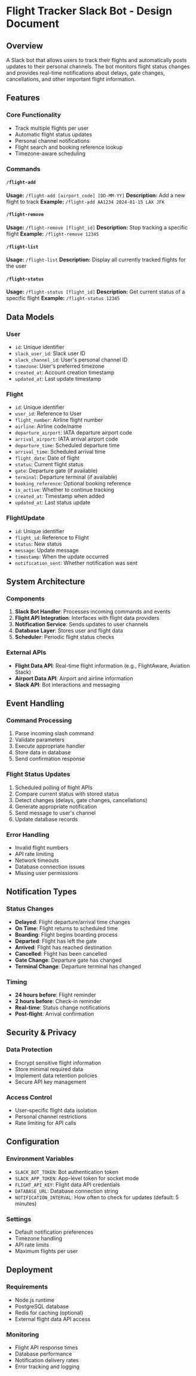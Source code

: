 # Flight Tracker Slack Bot - Design Document

## Overview
A Slack bot that allows users to track their flights and automatically posts updates to their personal channels. The bot monitors flight status changes and provides real-time notifications about delays, gate changes, cancellations, and other important flight information.

## Features

### Core Functionality
- Track multiple flights per user
- Automatic flight status updates
- Personal channel notifications
- Flight search and booking reference lookup
- Timezone-aware scheduling

### Commands

#### `/flight-add`
**Usage:** `/flight-add [airport_code] [DD-MM-YY]`
**Description:** Add a new flight to track
**Example:** `/flight-add AA1234 2024-01-15 LAX JFK`

#### `/flight-remove`
**Usage:** `/flight-remove [flight_id]`
**Description:** Stop tracking a specific flight
**Example:** `/flight-remove 12345`

#### `/flight-list`
**Usage:** `/flight-list`
**Description:** Display all currently tracked flights for the user

#### `/flight-status`
**Usage:** `/flight-status [flight_id]`
**Description:** Get current status of a specific flight
**Example:** `/flight-status 12345`

## Data Models

### User
- `id`: Unique identifier
- `slack_user_id`: Slack user ID
- `slack_channel_id`: User's personal channel ID
- `timezone`: User's preferred timezone
- `created_at`: Account creation timestamp
- `updated_at`: Last update timestamp

### Flight
- `id`: Unique identifier
- `user_id`: Reference to User
- `flight_number`: Airline flight number
- `airline`: Airline code/name
- `departure_airport`: IATA departure airport code
- `arrival_airport`: IATA arrival airport code
- `departure_time`: Scheduled departure time
- `arrival_time`: Scheduled arrival time
- `flight_date`: Date of flight
- `status`: Current flight status
- `gate`: Departure gate (if available)
- `terminal`: Departure terminal (if available)
- `booking_reference`: Optional booking reference
- `is_active`: Whether to continue tracking
- `created_at`: Timestamp when added
- `updated_at`: Last status update

### FlightUpdate
- `id`: Unique identifier
- `flight_id`: Reference to Flight
- `status`: New status
- `message`: Update message
- `timestamp`: When the update occurred
- `notification_sent`: Whether notification was sent

## System Architecture

### Components
1. **Slack Bot Handler**: Processes incoming commands and events
2. **Flight API Integration**: Interfaces with flight data providers
3. **Notification Service**: Sends updates to user channels
4. **Database Layer**: Stores user and flight data
5. **Scheduler**: Periodic flight status checks

### External APIs
- **Flight Data API**: Real-time flight information (e.g., FlightAware, Aviation Stack)
- **Airport Data API**: Airport and airline information
- **Slack API**: Bot interactions and messaging

## Event Handling

### Command Processing
1. Parse incoming slash command
2. Validate parameters
3. Execute appropriate handler
4. Store data in database
5. Send confirmation response

### Flight Status Updates
1. Scheduled polling of flight APIs
2. Compare current status with stored status
3. Detect changes (delays, gate changes, cancellations)
4. Generate appropriate notification
5. Send message to user's channel
6. Update database records

### Error Handling
- Invalid flight numbers
- API rate limiting
- Network timeouts
- Database connection issues
- Missing user permissions

## Notification Types

### Status Changes
- **Delayed**: Flight departure/arrival time changes
- **On Time**: Flight returns to scheduled time
- **Boarding**: Flight begins boarding process
- **Departed**: Flight has left the gate
- **Arrived**: Flight has reached destination
- **Cancelled**: Flight has been cancelled
- **Gate Change**: Departure gate has changed
- **Terminal Change**: Departure terminal has changed

### Timing
- **24 hours before**: Flight reminder
- **2 hours before**: Check-in reminder
- **Real-time**: Status change notifications
- **Post-flight**: Arrival confirmation

## Security & Privacy

### Data Protection
- Encrypt sensitive flight information
- Store minimal required data
- Implement data retention policies
- Secure API key management

### Access Control
- User-specific flight data isolation
- Personal channel restrictions
- Rate limiting for API calls

## Configuration

### Environment Variables
- `SLACK_BOT_TOKEN`: Bot authentication token
- `SLACK_APP_TOKEN`: App-level token for socket mode
- `FLIGHT_API_KEY`: Flight data API credentials
- `DATABASE_URL`: Database connection string
- `NOTIFICATION_INTERVAL`: How often to check for updates (default: 5 minutes)

### Settings
- Default notification preferences
- Timezone handling
- API rate limits
- Maximum flights per user

## Deployment

### Requirements
- Node.js runtime
- PostgreSQL database
- Redis for caching (optional)
- External flight data API access

### Monitoring
- Flight API response times
- Database performance
- Notification delivery rates
- Error tracking and logging
